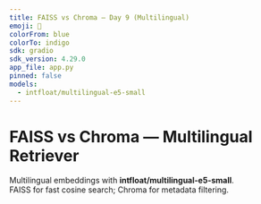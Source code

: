```yaml
---
title: FAISS vs Chroma — Day 9 (Multilingual)
emoji: 🔎
colorFrom: blue
colorTo: indigo
sdk: gradio
sdk_version: 4.29.0
app_file: app.py
pinned: false
models:
  - intfloat/multilingual-e5-small
---
```


# FAISS vs Chroma — Multilingual Retriever

Multilingual embeddings with **intfloat/multilingual-e5-small**.  
FAISS for fast cosine search; Chroma for metadata filtering.
